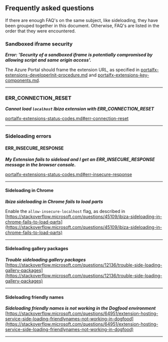 <a name="frequently-asked-questions"></a>
## Frequently asked questions

If there are enough FAQ's on the same subject, like sideloading, they have been grouped together in this document.
Otherwise, FAQ's are listed in the order that they were encountered.

<a name="frequently-asked-questions-sandboxed-iframe-security"></a>
### Sandboxed iframe security

***Error: 'Security of a sandboxed iframe is potentially compromised by allowing script and same origin access'.***
 
The Azure Portal should frame the extension URL, as specified in [portalfx-extensions-developerInit-procedure.md](portalfx-extensions-developerInit-procedure.md) and [portalfx-extensions-key-components.md](portalfx-extensions-key-components.md).

* * *

<a name="frequently-asked-questions-err_connection_reset"></a>
### ERR_CONNECTION_RESET

***Cannot load `localhost` Ibiza extension with ERR_CONNECTION_RESET***

   [portalfx-extensions-status-codes.md#err-connection-reset](portalfx-extensions-status-codes.md#err-connection-reset)

* * *

<a name="frequently-asked-questions-sideloading-errors"></a>
### Sideloading errors

<a name="frequently-asked-questions-sideloading-errors-err_insecure_response"></a>
#### ERR_INSECURE_RESPONSE

***My Extension fails to sideload and I get an ERR_INSECURE_RESPONSE message in the browser console.***

[portalfx-extensions-status-codes.md#err-insecure-response](portalfx-extensions-status-codes.md#err-insecure-response)

* * *

<a name="frequently-asked-questions-sideloading-errors-sideloading-in-chrome"></a>
#### Sideloading in Chrome

***Ibiza sideloading in Chrome fails to load parts***
    
Enable the `allow-insecure-localhost` flag, as described in [https://stackoverflow.microsoft.com/questions/45109/ibiza-sideloading-in-chrome-fails-to-load-parts](https://stackoverflow.microsoft.com/questions/45109/ibiza-sideloading-in-chrome-fails-to-load-parts)

* * *

<a name="frequently-asked-questions-sideloading-errors-sideloading-gallery-packages"></a>
#### Sideloading gallery packages
***Trouble sideloading gallery packages***
[https://stackoverflow.microsoft.com/questions/12136/trouble-side-loading-gallery-packages](https://stackoverflow.microsoft.com/questions/12136/trouble-side-loading-gallery-packages)

* * *

<a name="frequently-asked-questions-sideloading-errors-sideloading-friendly-names"></a>
#### Sideloading friendly names

***Sideloading friendly names is not working in the Dogfood environment***
[https://stackoverflow.microsoft.com/questions/64951/extension-hosting-service-side-loading-friendlynames-not-working-in-dogfood](https://stackoverflow.microsoft.com/questions/64951/extension-hosting-service-side-loading-friendlynames-not-working-in-dogfood)

* * *